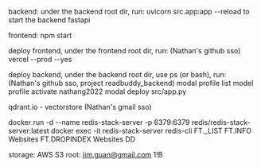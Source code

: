 backend: under the backend root dir, run: 
    uvicorn src.app:app --reload
to start the backend fastapi

frontend:
    npm start

deploy frontend, under the frontend root dir, run: (Nathan's github sso)
    vercel --prod --yes

deploy backend, under the backend root dir, use ps (or bash), run: (Nathan's github sso, project readbuddy_backend)
    modal profile list
    model profile activate nathang2022
    modal deploy src/app.py

qdrant.io - vectorstore (Nathan's gmail sso)

docker run -d --name redis-stack-server -p 6379:6379 redis/redis-stack-server:latest
docker exec -it redis-stack-server redis-cli
FT._LIST
FT.INFO Websites
FT.DROPINDEX Websites DD

storage: AWS S3 root: jim.guan@gmail.com 1!B
